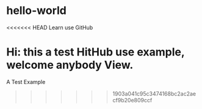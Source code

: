 # hello-world
<<<<<<< HEAD
Learn use GitHub

Hi:
  this a test HitHub use example, welcome anybody View.
=======
A Test Example
>>>>>>> 1903a041c95c3474168bc2ac2aecf9b20e809ccf
